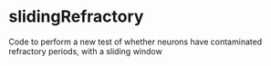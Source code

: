 # slidingRefractory
Code to perform a new test of whether neurons have contaminated refractory periods, with a sliding window
